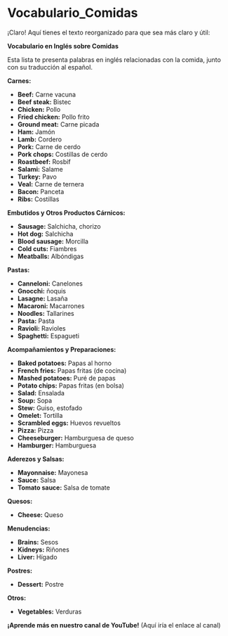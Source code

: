 # Vocabulario_Comidas

¡Claro! Aquí tienes el texto reorganizado para que sea más claro y útil:

**Vocabulario en Inglés sobre Comidas**

Esta lista te presenta palabras en inglés relacionadas con la comida, junto con su traducción al español.

**Carnes:**

*   **Beef:** Carne vacuna
*   **Beef steak:** Bistec
*   **Chicken:** Pollo
*   **Fried chicken:** Pollo frito
*   **Ground meat:** Carne picada
*   **Ham:** Jamón
*   **Lamb:** Cordero
*   **Pork:** Carne de cerdo
*   **Pork chops:** Costillas de cerdo
*   **Roastbeef:** Rosbif
*   **Salami:** Salame
*   **Turkey:** Pavo
*   **Veal:** Carne de ternera
*   **Bacon:** Panceta
*   **Ribs:** Costillas

**Embutidos y Otros Productos Cárnicos:**

*   **Sausage:** Salchicha, chorizo
*   **Hot dog:** Salchicha
*   **Blood sausage:** Morcilla
*   **Cold cuts:** Fiambres
*   **Meatballs:** Albóndigas

**Pastas:**

*   **Canneloni:** Canelones
*   **Gnocchi:** ñoquis
*   **Lasagne:** Lasaña
*   **Macaroni:** Macarrones
*   **Noodles:** Tallarines
*   **Pasta:** Pasta
*   **Ravioli:** Ravioles
*   **Spaghetti:** Espagueti

**Acompañamientos y Preparaciones:**

*   **Baked potatoes:** Papas al horno
*   **French fries:** Papas fritas (de cocina)
*   **Mashed potatoes:** Puré de papas
*   **Potato chips:** Papas fritas (en bolsa)
*   **Salad:** Ensalada
*   **Soup:** Sopa
*   **Stew:** Guiso, estofado
*   **Omelet:** Tortilla
*   **Scrambled eggs:** Huevos revueltos
*   **Pizza:** Pizza
*   **Cheeseburger:** Hamburguesa de queso
*   **Hamburger:** Hamburguesa

**Aderezos y Salsas:**

*   **Mayonnaise:** Mayonesa
*   **Sauce:** Salsa
*   **Tomato sauce:** Salsa de tomate

**Quesos:**

*   **Cheese:** Queso

**Menudencias:**

*   **Brains:** Sesos
*   **Kidneys:** Riñones
*   **Liver:** Hígado

**Postres:**

*   **Dessert:** Postre

**Otros:**

*   **Vegetables:** Verduras

**¡Aprende más en nuestro canal de YouTube!** (Aquí iría el enlace al canal)

